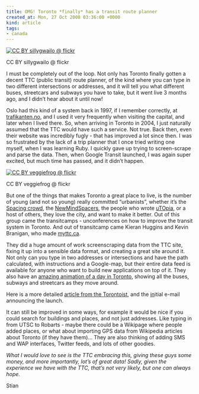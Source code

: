 ```yaml
---
title: OMG! Toronto *finally* has a transit route planner
created_at: Mon, 27 Oct 2008 03:36:00 +0000
kind: article
tags:
- canada
---
```


[![CC BY sillygwailo @
flickr](http://farm1.static.flickr.com/60/175569973_274ee8d493_m.jpg)](http://flickr.com/photos/sillygwailo/175569973/)

CC BY sillygwailo @ flickr

I must be completely out of the loop. Not only has Toronto finally
gotten a decent TTC (public transit) route planner, of the kind where
you can type in two different intersections or addresses, and it will
tell you what different buses, streetcars and subways you have to take,
but it went live 3 months ago, and I didn’t hear about it until now!

Oslo had this kind of a system back in 1997, if I remember correctly, at
[trafikanten.no](http://trafikanten.no), and I used it very frequently
when visiting the capital, and later when I lived there. So, when
arriving in Toronto in 2004, I just naturally assumed that the TTC would
have such a service. Not true. Back then, even their website was
incredibly fugly - that has improved a lot since then. I was so
frustrated by the lack of a trip planner that I once tried writing one
myself, when I was learning Ruby. I quickly gave up trying to
screen-scrape and parse the data. Then, when Google Transit launched, I
was again super excited, but much time has passed, and it didn’t happen.

[![CC BY veggiefrog @
flickr](http://farm3.static.flickr.com/2156/2276594781_bf9d7f9e41_m.jpg)](http://flickr.com/photos/veggiefrog/2276594781/)

CC BY veggiefrog @ flickr

But one of the things that makes Toronto a great place to live, is the
number of young (and not so young) really committed “urbanists”, whether
it’s the [Spacing crowd](http://www.spacing.ca/), the
[NewMindSpacers](http://www.newmindspace.com/), the people who wrote
[uTOpia](http://www.chbooks.com/catalogue/index.php?ISBN=1552451569), or
a host of others, they love the city, and want to make it better. Out of
this group came the transitcamps - unconferences on how to improve the
transit system in Toronto. And out of transitcamp came Kieran Huggins
and Kevin Branigan, who made
[myttc.ca](http://myttc.ca/travel/from/university_of_toronto_at_scarborough/to/st_george).

They did a huge amount of work screenscraping data from the TTC site,
fixing it up into a sensible data format, and creating a great site
around it. Not only can you type in two addresses or intersections and
have the path calculated, with instructions and a Google-map, but their
entire data feed is available for anyone who want to build new
applications on top of it. They also have an [amazing animation of a day
in Toronto](http://www.vimeo.com/1865789), showing all the buses,
subways and streetcars as they move around.

Here is a more detailed [article from the
Torontoist](http://torontoist.com/2008/07/ttcca_meet_myttcca.php), and
the
[](http://groups.google.com/group/transit-developers/browse_thread/thread/1987b74de41a2719?pli=1)[in](http://groups.google.com/group/transit-developers/browse_thread/thread/1987b74de41a2719?pli=1)itial
e-mail announcing the launch.

It can still be improved in some ways, for example it would be nice if
you could search for buildings and places, and not just addresses. Like
typing in from UTSC to Robarts - maybe there could be a Wikipage where
people added places, or what about importing GPS data from Wikipedia
articles about Toronto (if they have them)… They are also thinking of
adding SMS and WAP interfaces, Twitter feeds, and lots of other goodies.

*What I would love to see is the TTC embracing this, giving these guys
some money, and more importantly, lot’s of great data! Sadly, given the
experience we have with the TTC, that’s not very likely, but one can
always hope.*

Stian
